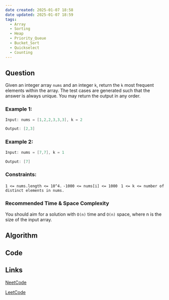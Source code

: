 ```yaml
---
date created: 2025-01-07 18:58
date updated: 2025-01-07 18:59
tags:
  - Array
  - Sorting
  - Heap
  - Priority_Queue
  - Bucket_Sort
  - Quickselect
  - Counting
---
```

## Question

Given an integer array `nums` and an integer `k`, return the  `k` most frequent elements within the array.
The test cases are generated such that the answer is always unique.
You may return the output in any order.

### Example 1:

```java
Input: nums = [1,2,2,3,3,3], k = 2

Output: [2,3]

```

### Example 2:

```java
Input: nums = [7,7], k = 1

Output: [7]

```

### Constraints:
 `1 <= nums.length <= 10^4.`
 `-1000 <= nums[i] <= 1000`
` 1 <= k <= number of distinct elements in nums.`

### Recommended Time & Space Complexity

You should aim for a solution with `O(n)` time and `O(n)` space, where n is the size of the input array.

## Algorithm

## Code

## Links

[NeetCode](https://neetcode.io/problems/top-k-elements-in-list)

[LeetCode](https://leetcode.com/problems/top-k-frequent-elements/description/)

